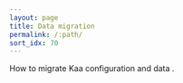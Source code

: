 ```yaml
---
layout: page
title: Data migration
permalink: /:path/
sort_idx: 70
---
```

How to migrate Kaa configuration and data .
